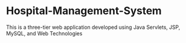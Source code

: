 # Hospital-Management-System
This is a three-tier web application developed using Java Servlets, JSP, MySQL, and Web Technologies
